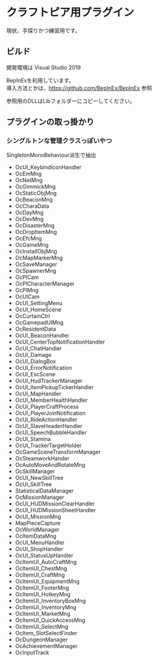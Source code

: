 クラフトピア用プラグイン
=============================

現状、手探りかつ練習用です。  

## ビルド
開発環境は Visual Studio 2019  

BepInExを利用しています。  
導入方法とかは、https://github.com/BepInEx/BepInEx 参照  

参照用のDLLはLibフォルダーにコピーしてください。  


## プラグインの取っ掛かり
### シングルトンな管理クラスっぽいやつ
SingletonMonoBehaviour<T>派生で抽出

* OcUI_KeybindIconHandler
* OcEmMng
* OcNetMng
* OcGimmickMng
* OcStaticObjMng
* OcBeaconMng
* OcCharaData
* OcDayMng
* OcDevMng
* OcDisasterMng
* OcDropItemMng
* OcEfcMng
* OcGameMng
* OcInstallObjMng
* OcMapMarkerMng
* OcSaveManager
* OcSpawnerMng
* OcPlCam
* OcPlCharacterManager
* OcPlMng
* OcUICam
* OcUI_SettingMenu
* OcUI_HomeScene
* OcCurtainCtrl
* OcGamepadUIMng
* OcResidentData
* OcUI_BeaconHandler
* OcUI_CenterTopNotificationHandler
* OcUI_ChatHandler
* OcUI_Damage
* OcUI_DialogBox
* OcUI_ErrorNotification
* OcUI_EscScene
* OcUI_HudTrackerManager
* OcUI_ItemPickupTickerHandler
* OcUI_MapHandler
* OcUI_MemberHealthHandler
* OcUI_PlayerCraftProcess
* OcUI_PlayerJoinNotification
* OcUI_RideActionHandler
* OcUI_SlaveHeaderHandler
* OcUI_SpeechBubbleHandler
* OcUI_Stamina
* OcUI_TrackerTargetHolder
* OcGameSceneTransformManager
* OcSteamworkHander
* OcAutoMoveAndRotateMng
* OcSkillManager
* OcUI_NewSkillTree
* OcUI_SkillTree
* StatisticalDataManager
* OcMissionManager
* OcUI_HUDMissionClearHandler
* OcUI_HUDMissionSheetHandler
* OcUI_MissionMng
* MapPieceCapture
* OcWorldManager
* OcItemDataMng
* OcUI_MenuHandler
* OcUI_ShopHandler
* OcUI_StatusUpHandler
* OcItemUI_AutoCraftMng
* OcItemUI_ChestMng
* OcItemUI_CraftMng
* OcItemUI_EquipmentMng
* OcItemUI_FooterMng
* OcItemUI_HotkeyMng
* OcItemUI_InventoryBoxMng
* OcItemUI_InventoryMng
* OcItemUI_MarketMng
* OcItemUI_QuickAccessMng
* OcItemUI_SelectMng
* OcItem_SlotSelectFinder
* OcDungeonManager
* OcAchievementManager
* OcInputTrack

